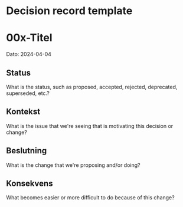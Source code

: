 # Decision record template 


# 00x-Titel
Dato: 2024-04-04

## Status

What is the status, such as proposed, accepted, rejected, deprecated, superseded, etc.?

##  Kontekst

What is the issue that we're seeing that is motivating this decision or change?

## Beslutning

What is the change that we're proposing and/or doing?

## Konsekvens

What becomes easier or more difficult to do because of this change?
